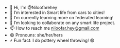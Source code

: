 - 👋 Hi, I’m @Niloofarehey
- 👀 I’m interested in Smart life from cars to cities!
- 🌱 I’m currently learning more on federated learning!
- 💞️ I’m looking to collaborate on any smart life project.
- 📫 How to reach me niloofar.hey@gmail.com
- 😄 Pronouns: she/her/hers 
- ⚡ Fun fact: I do pottery wheel throwing! 😄

